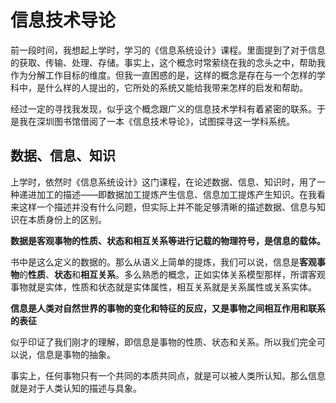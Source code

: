 # 信息技术导论

前一段时间，我想起上学时，学习的《信息系统设计》课程。里面提到了对于信息的获取、传输、处理、存储。事实上，这个概念时常萦绕在我的念头之中，帮助我作为分解工作目标的维度。但我一直困惑的是，这样的概念是存在与一个怎样的学科中，是什么样的人提出的，它所处的系统又能给我带来怎样的启发和帮助。

经过一定的寻找我发现，似乎这个概念跟广义的信息技术学科有着紧密的联系。于是我在深圳图书馆借阅了一本《信息技术导论》，试图探寻这一学科系统。

## 数据、信息、知识

上学时，依然时《信息系统设计》这门课程，在论述数据、信息、知识时，用了一种递进加工的描述——即数据加工提炼产生信息、信息加工提炼产生知识。在我看来这样一个描述并没有什么问题，但实际上并不能足够清晰的描述数据、信息与知识在本质身份上的区别。

**数据是客观事物的性质、状态和相互关系等进行记载的物理符号，是信息的载体。**

书中是这么定义的数据的。那么从语义上简单的提炼，我们可以说，信息是**客观事物**的**性质**、**状态**和**相互关系**。多么熟悉的概念，正如实体关系模型那样，所谓客观事物就是实体，性质和状态就是实体属性，相互关系就是关系属性或关系实体。

**信息是人类对自然世界的事物的变化和特征的反应，又是事物之间相互作用和联系的表征**

似乎印证了我们刚才的理解，即信息是事物的性质、状态和关系。所以我们完全可以说，信息是事物的抽象。

事实上，任何事物只有一个共同的本质共同点，就是可以被人类所认知。那么信息就是对于人类认知的描述与具象。

